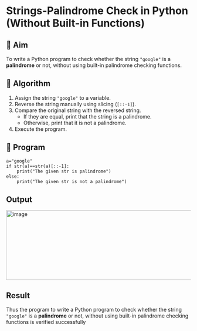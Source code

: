 # Strings-Palindrome Check in Python (Without Built-in Functions)

## 🎯 Aim
To write a Python program to check whether the string `"google"` is a **palindrome** or not, without using built-in palindrome checking functions.

## 🧠 Algorithm
1. Assign the string `"google"` to a variable.
2. Reverse the string manually using slicing (`[::-1]`).
3. Compare the original string with the reversed string.
   - If they are equal, print that the string is a palindrome.
   - Otherwise, print that it is not a palindrome.
4. Execute the program.

## 🧾 Program
```
a="google"
if str(a)==str(a)[::-1]:
    print("The given str is palindrome")
else:
    print("The given str is not a palindrome")
```
## Output
<img width="1186" height="190" alt="image" src="https://github.com/user-attachments/assets/311f36bf-1137-4e5b-85b4-e485f46c8c2d" />

## Result
Thus the program to write a Python program to check whether the string `"google"` is a **palindrome** or not, without using built-in palindrome checking functions is verified successfully
